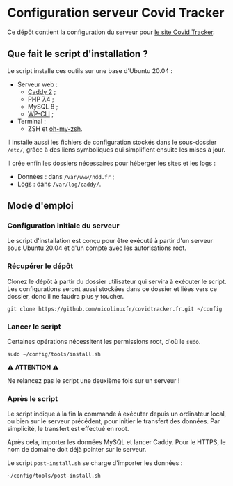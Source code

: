# Configuration serveur Covid Tracker

Ce dépôt contient la configuration du serveur pour [le site Covid Tracker](https://covidtracker.fr).

## Que fait le script d'installation ?

Le script installe ces outils sur une base d'Ubuntu 20.04 :

- Serveur web :
    - [Caddy 2](https://caddyserver.com) ;
    - PHP 7.4 ;
    - MySQL 8 ;
    - [WP-CLI](http://wp-cli.org/fr/) ;
- Terminal :
    - ZSH et [oh-my-zsh](http://ohmyz.sh).

Il installe aussi les fichiers de configuration stockés dans le sous-dossier `/etc/`, grâce à des liens symboliques qui simplifient ensuite les mises à jour.

Il crée enfin les dossiers nécessaires pour héberger les sites et les logs : 

- Données : dans `/var/www/ndd.fr` ;
- Logs : dans `/var/log/caddy/`.

## Mode d'emploi

### Configuration initiale du serveur

Le script d'installation est conçu pour être exécuté à partir d'un serveur sous Ubuntu 20.04 et d'un compte avec les autorisations root. 


### Récupérer le dépôt

Clonez le dépôt à partir du dossier utilisateur qui servira à exécuter le script. Les configurations seront aussi stockées dans ce dossier et liées vers ce dossier, donc il ne faudra plus y toucher.

    git clone https://github.com/nicolinuxfr/covidtracker.fr.git ~/config

### Lancer le script

Certaines opérations nécessitent les permissions root, d'où le `sudo`. 

    sudo ~/config/tools/install.sh

⚠️ **ATTENTION** ⚠️

Ne relancez pas le script une deuxième fois sur un serveur !

### Après le script

Le script indique à la fin la commande à exécuter depuis un ordinateur local, ou bien sur le serveur précédent, pour initier le transfert des données. Par simplicité, le transfert est effectué en root.

Après cela, importer les données MySQL et lancer Caddy. Pour le HTTPS, le nom de domaine doit déjà pointer sur le serveur.

Le script `post-install.sh` se charge d'importer les données : 

    ~/config/tools/post-install.sh

